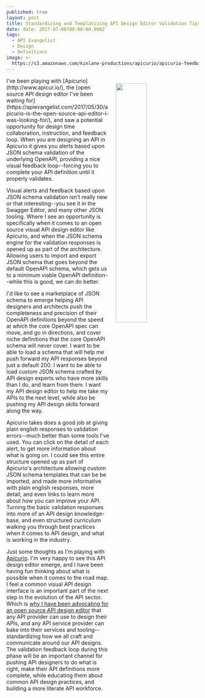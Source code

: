 ```yaml
---
published: true
layout: post
title: Standardizing and Templatizing API Design Editor Validation Tips
date: date: 2017-07-06T09:00:00.000Z
tags:
  - API Evangelist
  - Design
  - Definitions
image: >-
  https://s3.amazonaws.com/kinlane-productions/apicurio/apicurio-feedback-loop.png
---
```

<p><a href="http://www.apicur.io/"><img src="https://s3.amazonaws.com/kinlane-productions/apicurio/apicurio-feedback-loop.png" align="right" width="40%" style="padding: 15px;" /></a></p>I've been playing with [Apicurio](http://www.apicur.io/), the [open source API design editor I've been waiting for](https://apievangelist.com/2017/05/30/apicurio-is-the-open-source-api-editor-i-was-looking-for/), and saw a potential opportunity for design time collaboration, instruction, and feedback loop. When you are designing an API in Apicurio it gives you alerts based upon JSON schema validation of the underlying OpenAPI, providing a nice visual feedback loop--forcing you to complete your API definition until it properly validates.

Visual alerts and feedback based upon JSON schema validation isn't really new or that interesting--you see it in the Swagger Editor, and many other JSON tooling. Where I see an opportunity is specifically when it comes to an open source visual API design editor like Apicurio, and when the JSON schema engine for the validation responses is opened up as part of the architecture. Allowing users to import and export JSON schema that goes beyond the default OpenAPI schema, which gets us to a minimum viable OpenAPI definition--while this is good, we can do better.

I'd like to see a marketplace of JSON schema to emerge helping API designers and architects push the completeness and precision of their OpenAPI definitions beyond the speed at which the core OpenAPI spec can move, and go in directions, and cover niche definitions that the core OpenAPI schema will never cover. I want to be able to load a schema that will help me push forward my API responses beyond just a default 200. I want to be able to load custom JSON schema crafted by API design experts who have more skills than I do, and learn from them. I want my API design editor to help me take my APIs to the next level, while also be pushing my API design skills forward along the way.

Apicurio takes does a good job at giving plain english responses to validation errors--much better than some tools I've used. You can click on the detail of each alert, to get more information about what is going on. I could see this entire structure opened up as part of Apicurio's architecture allowing custom JSON schema templates that can be be imported, and made more informative with plain english responses, more detail, and even links to learn more about how you can improve your API. Turning the basic validation responses into more of an API design knowledge-base, and even structured curriculum walking you through best practices when it comes to API design, and what is working in the industry.

Just some thoughts as I'm playing with [Apicurio](http://www.apicur.io/). I'm very happy to see this API design editor emerge, and I have been having fun thinking about what is possible when it comes to the road map. I feel a common visual API design interface is an important part of the next step in the evolution of the API sector. Which is [why I have been advocating for an open source API design editor](http://apievangelist.com/2015/08/13/a-common-open-source-api-design-editor-is-needed-for-api-service-providers/) that any API provider can use to design their APIs, and any API service provider can bake into their services and tooling--standardizing how we all craft and communicate around our API designs. The validation feedback loop during this phase will be an important channel for pushing API designers to do what is right, make their API definitions more complete, while educating them about common API design practices, and building a more literate API workforce.
